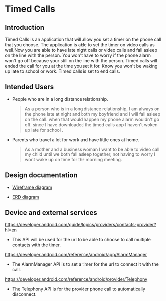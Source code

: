 # Timed Calls

## Introduction

Timed Calls is an application that will allow you set a timer on the phone call that you choose. The application is able to set the timer on video calls as well.Now you are able to have late night calls or video calls and fall asleep on the line with the person. You won't have to worry if the phone alarm won't go off because your still on the line with the person. Timed calls will ended the call for you at the time you set it for. Know you won't be waking up late to school or work. Timed calls is set to end calls.


## Intended Users
* People who are in a long distance relationship.
    
   > As a person who is in a long distance relationship, I am always on the phone late at night and both my boyfriend and I will fall asleep on the call. when that would happen my phone alarm wouldn't go off. since I have downloaded the timed calls app I haven't woken up late for school .
* Parents who travel a lot for work and have little ones at home.
    
    >As a mother and a business woman I want to be able to video call my child until we both fall asleep together, not having to worry I wont wake up on time for the morning meeting.

## Design documentation
 
* [Wireframe diagram](wireframe.md)

* [ERD diagram](erd.md)

## Device and external services 

https://developer.android.com/guide/topics/providers/contacts-provider?hl=en
* This API will be used for the url to be able to choose to call multiple contacts with the timer.

https://developer.android.com/reference/android/app/AlarmManager
* The AlarmManager API is to set a timer for the url to connect it with the call.

https://developer.android.com/reference/android/provider/Telephony
 * The Telephony API is for the provider phone call to automatically disconnect.  